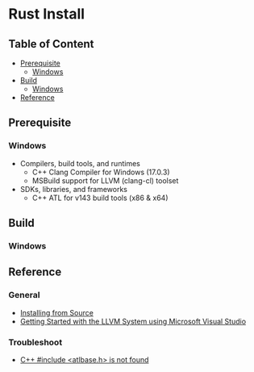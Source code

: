 # Rust Install

## Table of Content

* [Prerequisite](#prerequisite)
    * [Windows](#windows)
* [Build](#build)
    * [Windows](#windows)
* [Reference](#reference)

## Prerequisite

### Windows

* Compilers, build tools, and runtimes
    * C++ Clang Compiler for Windows (17.0.3)
    * MSBuild support for LLVM (clang-cl) toolset
* SDKs, libraries, and frameworks
    * C++ ATL for v143 build tools (x86 & x64)

## Build

### Windows



## Reference

### General

* [Installing from Source](https://github.com/rust-lang/rust/blob/master/INSTALL.md)
* [Getting Started with the LLVM System using Microsoft Visual Studio](https://llvm.org/docs/GettingStartedVS.html)

### Troubleshoot

* [C++ #include <atlbase.h> is not found](https://stackoverflow.com/questions/3898287/c-include-atlbase-h-is-not-found)
